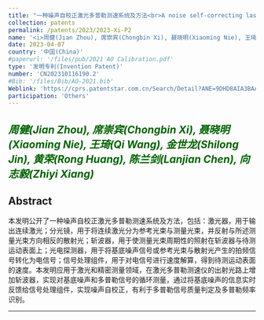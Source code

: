 ```yaml
---
title: "一种噪声自校正激光多普勒测速系统及方法<br>A noise self-correcting laser Doppler velocimetry system and method"
collection: patents
permalink: /patents/2023/2023-Xi-P2
name: '<i>周健(Jian Zhou), 席崇宾(Chongbin Xi), 聂晓明(Xiaoming Nie), 王琦(Qi Wang), 金世龙(Shilong Jin), 黄荣(Rong Huang), 陈兰剑(Lanjian Chen), <strong>向志毅(Zhiyi Xiang)</strong></i>'
date: 2023-04-07
country: '中国(China)'
#paperurl: '/files/pub/2021 AO Calibration.pdf'
type: '发明专利(Invention Patent)'
number: 'CN202310116190.2'
#Bib: '/files/Bib/AO-2021.bib'
Weblink: 'https://cprs.patentstar.com.cn/Search/Detail?ANE=9DHD8AIA3BAA9CFB9HCB7HAA9HDC3CAA9DAA8AHAGGIA9BIA'
participation: 'Others'
---
```


<font color="#006400"><i>周健(Jian Zhou), 席崇宾(Chongbin Xi), 聂晓明(Xiaoming Nie), 王琦(Qi Wang), 金世龙(Shilong Jin), 黄荣(Rong Huang), 陈兰剑(Lanjian Chen), <strong>向志毅(Zhiyi Xiang)</strong></i></font>
------

**Abstract**
------
本发明公开了一种噪声自校正激光多普勒测速系统及方法，包括：激光器，用于输出连续激光；分光镜，用于将连续激光分为参考光束与测量光束，并反射与所述测量光束方向相反的散射光；斩波器，用于使测量光束周期性的照射在斩波器与待测运动表面上；光电探测器，用于将基底噪声信号或参考光束与散射光产生的拍频信号转化为电信号；信号处理组件，用于对电信号进行速度解算，得到待测运动表面的速度。本发明应用于激光和精密测量领域，在激光多普勒测速仪的出射光路上增加斩波器，实现对基底噪声和多普勒信号的循环测量，通过将基底噪声的信息实时反馈给信号处理组件，实现噪声自校正，有利于多普勒信号质量判定及多普勒频率识别。

------